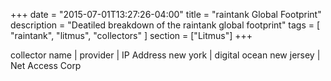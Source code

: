 +++
date = "2015-07-01T13:27:26-04:00"
title = "raintank Global Footprint"
description = "Deatiled breakdown of the raintank global footprint"
tags = [ "raintank", "litmus", "collectors" ]
section = ["Litmus"]
+++


collector name | provider | IP Address
new york | digital ocean
new jersey | Net Access Corp